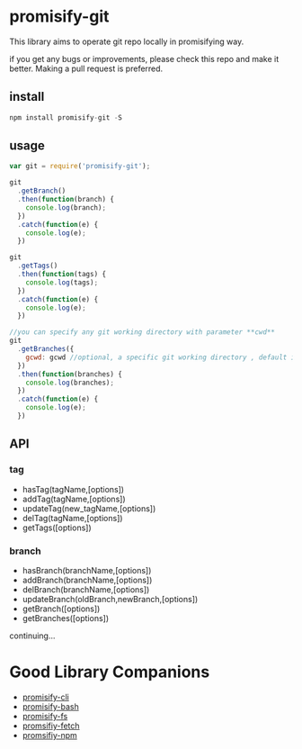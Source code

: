 # promisify-git

This library aims to operate git repo locally in promisifying way.

if you get any bugs or improvements, please check this repo and make it better. Making a pull request is preferred.

## install

```javascript
npm install promisify-git -S
```


## usage

```javascript
var git = require('promisify-git');

git
  .getBranch()
  .then(function(branch) {
    console.log(branch);
  })
  .catch(function(e) {
    console.log(e);
  })

git
  .getTags()
  .then(function(tags) {
    console.log(tags);
  })
  .catch(function(e) {
    console.log(e);
  })

//you can specify any git working directory with parameter **cwd**
git
  .getBranches({
    gcwd: gcwd //optional, a specific git working directory , default is process.cwd
  })
  .then(function(branches) {
    console.log(branches);
  })
  .catch(function(e) {
    console.log(e);
  })

```


## API

### tag

* hasTag(tagName,[options])
* addTag(tagName,[options])
* updateTag(new_tagName,[options])
* delTag(tagName,[options])
* getTags([options])

### branch

* hasBranch(branchName,[options])
* addBranch(branchName,[options])
* delBranch(branchName,[options])
* updateBranch(oldBranch,newBranch,[options])
* getBranch([options])
* getBranches([options])


continuing...

# Good Library Companions
* [promisify-cli](https://www.npmjs.com/package/promisify-cli)
* [promisify-bash](https://www.npmjs.com/package/promisify-bash)
* [promisify-fs](https://www.npmjs.com/package/promisify-fs)
* [promsifiy-fetch](https://www.npmjs.com/package/promisify-fetch)
* [promsifiy-npm](https://www.npmjs.com/package/promisify-npm)
